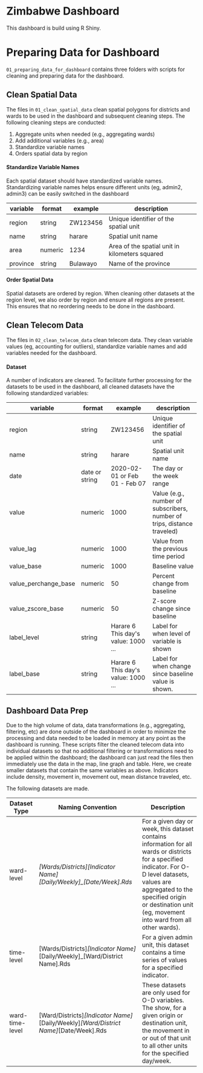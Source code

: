 # Zimbabwe Dashboard

This dashboard is build using R Shiny.

# Preparing Data for Dashboard

`01_preparing_data_for_dashboard` contains three folders with scripts for cleaning and preparing data for the dashboard.

## Clean Spatial Data

The files in `01_clean_spatial_data` clean spatial polygons for districts and wards to be used in the dashboard and subsequent cleaning steps. The following cleaning steps are conducted:

1. Aggregate units when needed (e.g., aggregating wards)
2. Add additional variables (e.g., area)
3. Standardize variable names
4. Orders spatial data by region

#### Standardize Variable Names
Each spatial dataset should have standardized variable names. Standardizing
variable names helps ensure different units (eg, admin2, admin3) can be
easily switched in the dashboard

| variable | format | example | description |
|---|---|---|---|
| region | string | ZW123456 | Unique identifier of the spatial unit |
| name | string | harare | Spatial unit name |
| area | numeric | 1234 | Area of the spatial unit in kilometers squared |
| province | string | Bulawayo | Name of the province |

#### Order Spatial Data
Spatial datasets are ordered by region. When cleaning other datasets at the
region level, we also order by region and ensure all regions are present. This
ensures that no reordering needs to be done in the dashboard.

## Clean Telecom Data

The files in `02_clean_telecom_data` clean telecom data. They clean variable values (eg, accounting for outliers), standardize variable names and add variables needed for the dashboard.

#### Dataset

A number of indicators are cleaned. To facilitate further processing for the datasets
to be used in the dashboard, all cleaned datasets have the following standardized
variables:

| variable | format | example | description |
|---|---|---|---|
| region | string | ZW123456 | Unique identifier of the spatial unit |
| name | string | harare | Spatial unit name |
| date | date or string | 2020-02-01 or Feb 01 - Feb 07 | The day or the week range |
| value | numeric | 1000 | Value (e.g., number of subscribers, number of trips, distance traveled) |
| value_lag | numeric | 1000 | Value from the previous time period |
| value_base | numeric | 1000 | Baseline value |
| value_perchange_base | numeric | 50 | Percent change from baseline |
| value_zscore_base | numeric | 50 | Z-score change since baseline |
| label_level | string | Harare 6<br>This day's value: 1000<br>...  | Label for when level of variable is shown |
| label_base| string | Harare 6<br>This day's value: 1000<br>...  | Label for when change since baseline value is shown. |

## Dashboard Data Prep

Due to the high volume of data, data transformations (e.g., aggregating, filtering, etc) are done outside of the dashboard in order to minimize the processing and data needed to be loaded in memory at any point as the dashboard is running. These scripts filter the cleaned telecom data into individual datasets so that no additional filtering or transformations need to be applied within the dashboard; the dashboard can just read the files then immediately use the data in the map, line graph and table. Here, we create smaller datasets that contain the same variables as above. Indicators include density, movement in, movement out, mean distance traveled, etc.

The following datasets are made.

| Dataset Type | Naming Convention | Description |
| --- | --- | --- |
| ward-level | <i> [Wards/Districts]_[Indicator Name]_[Daily/Weekly]_[Date/Week].Rds </i> | For a given day or week, this dataset contains information for all wards or districts for a specified indicator. For O-D level datasets, values are aggregated to the specified origin or destination unit (eg, movement into ward from all other wards). |
| time-level |  [Wards/Districts]_[Indicator Name]_[Daily/Weekly]_[Ward/District Name].Rds | For a given admin unit, this dataset contains a time series of values for a specified indicator. |
| ward-time-level |  [Ward/Districts]_[Indicator Name]_[Daily/Weekly]_[Ward/District Name]_[Date/Week].Rds | These datasets are only used for O-D variables. The show, for a given origin or destination unit, the movement in or out of that unit to all other units for the specified day/week. |










